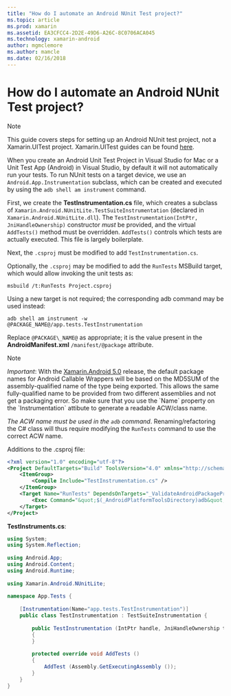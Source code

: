 ```yaml
---
title: "How do I automate an Android NUnit Test project?"
ms.topic: article
ms.prod: xamarin
ms.assetid: EA3CFCC4-2D2E-49D6-A26C-8C0706ACA045
ms.technology: xamarin-android
author: mgmclemore
ms.author: mamcle
ms.date: 02/16/2018
---
```


# How do I automate an Android NUnit Test project?

> [!NOTE]
> This guide covers steps for setting up an Android
NUnit test project, not a Xamarin.UITest project. Xamarin.UITest guides
can be found [here](https://docs.microsoft.com/appcenter/test-cloud/preparing-for-upload/uitest).

When you create an Android Unit Test Project
in Visual Studio for Mac or a Unit Test App (Android)
in Visual Studio, by default it will not automatically run your tests.
To run NUnit tests on a target
device, we use an `Android.App.Instrumentation` subclass, which can be
created and executed by using the `adb shell am instrument` command.

First, we create the **TestInstrumentation.cs** file, which creates a
subclass of `Xamarin.Android.NUnitLite.TestSuiteInstrumentation`
(declared in `Xamarin.Android.NUnitLite.dll`). The
`TestInstrumentation(IntPtr, JniHandleOwnership)` constructor _must_ be
provided, and the virtual `AddTests()` method must be overridden.
`AddTests()` controls which tests are actually executed. This file is
largely boilerplate.

Next, the `.csproj` must be modified to add `TestInstrumentation.cs`.

Optionally, the `.csproj` may be modified to add the `RunTests` MSBuild
target, which would allow invoking the unit tests as:

```shell
msbuild /t:RunTests Project.csproj
```

Using a new target is not required; the corresponding adb command may
be used instead:

```shell
adb shell am instrument -w @PACKAGE_NAME@/app.tests.TestInstrumentation
```

Replace `@PACKAGE\_NAME@` as appropriate; it is the value present in the
**AndroidManifest.xml** `/manifest/@package` attribute.


> [!NOTE]
> *Important*: With the
[Xamarin.Android 5.0](https://developer.xamarin.com/releases/android/xamarin.android_5/xamarin.android_5.1/#Android_Callable_Wrapper_Naming)
release, the default package names for Android Callable Wrappers will
be based on the MD5SUM of the assembly-qualified name of the type being
exported. This allows the same fully-qualified name to be provided from
two different assemblies and not get a packaging error. So make sure
that you use the \`Name\` property on the \`Instrumentation\` attibute
to generate a readable ACW/class name.

_The ACW name must be used in the `adb` command_. Renaming/refactoring
the C# class will thus require modifying the `RunTests` command to use
the correct ACW name.

Additions to the .csproj file:

```xml
<?xml version="1.0" encoding="utf-8"?>
<Project DefaultTargets="Build" ToolsVersion="4.0" xmlns="http://schemas.microsoft.com/developer/msbuild/2003">
    <ItemGroup>
        <Compile Include="TestInstrumentation.cs" />
    </ItemGroup>
    <Target Name="RunTests" DependsOnTargets="_ValidateAndroidPackageProperties">
        <Exec Command="&quot;$(_AndroidPlatformToolsDirectory)adb&quot; $(AdbTarget) $(AdbOptions) shell am instrument -w $(_AndroidPackage)/app.tests.TestInstrumentation" />
    </Target>
</Project>
```

**TestInstruments.cs**:

```cs 
using System;
using System.Reflection;
 
using Android.App;
using Android.Content;
using Android.Runtime;
 
using Xamarin.Android.NUnitLite;
 
namespace App.Tests {
 
    [Instrumentation(Name="app.tests.TestInstrumentation")]
    public class TestInstrumentation : TestSuiteInstrumentation {
 
        public TestInstrumentation (IntPtr handle, JniHandleOwnership transfer) : base (handle, transfer)
        {
        }
 
        protected override void AddTests ()
        {
            AddTest (Assembly.GetExecutingAssembly ());
        }
    }
}
```

